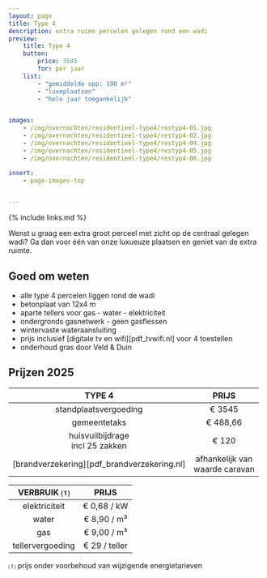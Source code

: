 ```yaml
---
layout: page
title: Type 4
description: extra ruime percelen gelegen rond een wadi
preview:
    title: Type 4
    button:
        price: 3545
        for: per jaar
    list:
        - "gemiddelde opp: 190 m²"
        - "luxeplaatsen"
        - "hele jaar toegankelijk"


images:
    - /img/overnachten/residentieel-type4/restyp4-01.jpg
    - /img/overnachten/residentieel-type4/restyp4-02.jpg
    - /img/overnachten/residentieel-type4/restyp4-04.jpg
    - /img/overnachten/residentieel-type4/restyp4-05.jpg
    - /img/overnachten/residentieel-type4/restyp4-06.jpg

insert:
    - page-images-top


---
```


{% include links.md %}

Wenst u graag een extra groot perceel met zicht op de centraal gelegen wadi? Ga dan voor één van onze luxueuze plaatsen en geniet van de extra ruimte.

## Goed om weten

- alle type 4 percelen liggen rond de wadi
- betonplaat van 12x4 m
- aparte tellers voor gas - water - elektriciteit
- ondergronds gasnetwerk - geen gasflessen
- wintervaste wateraansluiting
- prijs inclusief [digitale tv en wifi][pdf_tvwifi.nl] voor 4 toestellen
- onderhoud gras door Veld & Duin


## Prijzen 2025

TYPE 4                |PRIJS           |
:--------------------:|:--------------:|
standplaatsvergoeding | € 3545             
gemeentetaks          | € 488,66
huisvuilbijdrage<br>incl 25 zakken<br> | € 120   
[brandverzekering][pdf_brandverzekering.nl]     |afhankelijk van <br>waarde caravan

VERBRUIK ⑴           |PRIJS          |
:--------------------:|:-------------:|
elektriciteit         | € 0,68 / kW        
water                 | € 8,90 / m³  
gas                   | € 9,00 / m³       
tellervergoeding      | € 29 / teller

⑴ prijs onder voorbehoud van wijzigende energietarieven
